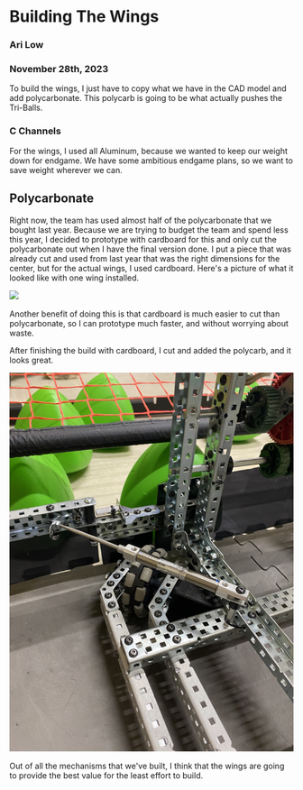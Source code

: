 
# Building The Wings
### Ari Low
### November 28th, 2023

To build the wings, I just have to copy what we have in the CAD model and add polycarbonate. This polycarb is going to be what actually pushes the Tri-Balls. 

### C Channels

For the wings, I used all Aluminum, because we wanted to keep our weight down for endgame. We have some ambitious endgame plans, so we want to save weight wherever we can.

## Polycarbonate

Right now, the team has used almost half of the polycarbonate that we bought last year. Because we are trying to budget the team and spend less this year, I decided to prototype with cardboard for this and only cut the polycarbonate out when I have the final version done. I put a piece that was already cut and used from last year that was the right dimensions for the center, but for the actual wings, I used cardboard. Here's a picture of what it looked like with one wing installed. 

![](images/cardboardWing.jpg)

Another benefit of doing this is that cardboard is much easier to cut than polycarbonate, so I can prototype much faster, and without worrying about waste. 

After finishing the build with cardboard, I cut and added the polycarb, and it looks great. 

![](images/InnerWingPolycarb.jpg)

Out of all the mechanisms that we've built, I think that the wings are going to provide the best value for the least effort to build. 